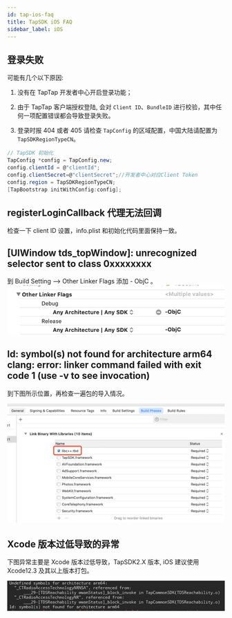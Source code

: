 ```yaml
---
id: tap-ios-faq
title: TapSDK iOS FAQ
sidebar_label: iOS
---
```


## 登录失败
可能有几个以下原因: 

1. 没有在 TapTap 开发者中心开启登录功能；

2. 由于 TapTap 客户端授权登陆, 会对 `Client ID`、`BundleID` 进行校验，其中任何一项配置错误都会导致登录失败。

3. 登录时报 404 或者 405 
请检查 `TapConfig` 的区域配置，中国大陆请配置为 `TapSDKRegionTypeCN`。
```c#
// TapSDK 初始化
TapConfig *config = TapConfig.new;
config.clientId = @"clientId";
config.clientSecret=@"clientSecret";//开发者中心对应Client Token
config.region = TapSDKRegionTypeCN;
[TapBootstrap initWithConfig:config];
```

## registerLoginCallback 代理无法回调
检查一下 client ID 设置，info.plist 和初始化代码里面保持一致。

## [UIWindow tds_topWindow]: unrecognized selector sent to class 0xxxxxxxx
到 Build Setting --> Other Linker Flags 添加 - ObjC 。
![](/img/tap_ios_003.png)

## ld: symbol(s) not found for architecture arm64 clang: error: linker command failed with exit code 1 (use -v to see invocation)
到下图所示位置，再检查一遍包的导入情况。

![](/img/tap_ios_faq_libc.png)

## Xcode 版本过低导致的异常

下图异常主要是 Xcode 版本过低导致，TapSDK2.X 版本, iOS 建议使用 Xcode12.3 及其以上版本打包。

![](/img/tap_fqa_ios_xcode.png)
